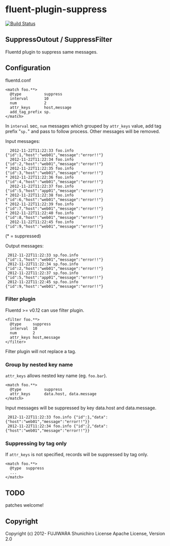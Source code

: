 # fluent-plugin-suppress

[![Build Status](https://travis-ci.org/fujiwara/fluent-plugin-suppress.svg?branch=master)](https://travis-ci.org/fujiwara/fluent-plugin-suppress)

## SuppressOutout / SuppressFilter

Fluentd plugin to suppress same messages.

## Configuration

fluentd.conf

```
<match foo.**>
  @type          suppress
  interval       10
  num            2
  attr_keys      host,message
  add_tag_prefix sp.
</match>
```

In `interval` sec, `num` messages which grouped by `attr_keys` value, add tag prefix "`sp.`" and pass to follow process. Other messages will be removed.

Input messages:

```
  2012-11-22T11:22:33 foo.info {"id":1,"host":"web01","message":"error!!"}
  2012-11-22T11:22:34 foo.info {"id":2,"host":"web01","message":"error!!"}
* 2012-11-22T11:22:35 foo.info {"id":3,"host":"web01","message":"error!!"}
* 2012-11-22T11:22:36 foo.info {"id":4,"host":"web01","message":"error!!"}
  2012-11-22T11:22:37 foo.info {"id":5,"host":"app01","message":"error!!"}
* 2012-11-22T11:22:38 foo.info {"id":6,"host":"web01","message":"error!!"}
* 2012-11-22T11:22:39 foo.info {"id":7,"host":"web01","message":"error!!"}
* 2012-11-22T11:22:40 foo.info {"id":8,"host":"web01","message":"error!!"}
  2012-11-22T11:22:45 foo.info {"id":9,"host":"web01","message":"error!!"}
```
(* = suppressed)

Output messages:

```
 2012-11-22T11:22:33 sp.foo.info {"id":1,"host":"web01","message":"error!!"}
 2012-11-22T11:22:34 sp.foo.info {"id":2,"host":"web01","message":"error!!"}
 2012-11-22T11:22:37 sp.foo.info {"id":5,"host":"app01","message":"error!!"}
 2012-11-22T11:22:45 sp.foo.info {"id":9,"host":"web01","message":"error!!"}
```

### Filter plugin

Fluentd >= v0.12 can use filter plugin.

```
<filter foo.**>
  @type     suppress
  interval  10
  num       2
  attr_keys host,message
</filter>
```

Filter plugin will not replace a tag.

### Group by nested key name

`attr_keys` allows nested key name (eg. `foo.bar`).

```
<match foo.**>
  @type          suppress
  attr_keys      data.host, data.message
</match>
```

Input messages will be suppressed by key data.host and data.message.

```
 2012-11-22T11:22:33 foo.info {"id":1,"data":{"host":"web01","message":"error!!"}}
 2012-11-22T11:22:34 foo.info {"id":2,"data":{"host":"web01","message":"error!!"}}
```

### Suppressing by tag only

If `attr_keys` is not specified, records will be suppressed by tag only.

```
<match foo.**>
  @type  suppress
  ...
</match>
```

## TODO

patches welcome!

## Copyright

Copyright (c) 2012- FUJIWARA Shunichiro
License   Apache License, Version 2.0
